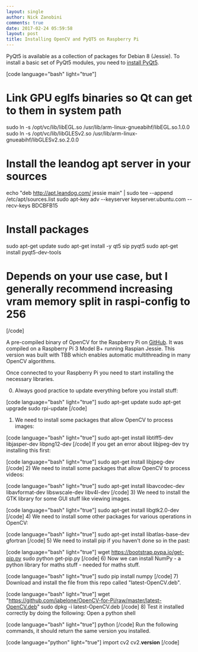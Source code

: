 ```yaml
---
layout: single
author: Nick Zanobini
comments: true
date: 2017-02-24 05:59:58
layout: post
title: Installing OpenCV and PyQT5 on Raspberry Pi
---
```


PyQt5 is available as a collection of packages for Debian 8 (Jessie). To install a basic set of PyQt5 modules, you need to [install PyQt5](https://gist.github.com/garyjohnson/f041d2274dccd6641c51).

[code language="bash" light="true"]
# Link GPU eglfs binaries so Qt can get to them in system path
sudo ln -s /opt/vc/lib/libEGL.so /usr/lib/arm-linux-gnueabihf/libEGL.so.1.0.0
sudo ln -s /opt/vc/lib/libGLESv2.so /usr/lib/arm-linux-gnueabihf/libGLESv2.so.2.0.0

# Install the leandog apt server in your sources
echo "deb http://apt.leandog.com/ jessie main" | sudo tee --append /etc/apt/sources.list
sudo apt-key adv --keyserver keyserver.ubuntu.com --recv-keys BDCBFB15

# Install packages
sudo apt-get update
sudo apt-get install -y qt5 sip pyqt5
sudo apt-get install pyqt5-dev-tools

# Depends on your use case, but I generally recommend increasing vram memory split in raspi-config to 256
[/code]

A pre-compiled binary of OpenCV for the Raspberry Pi on [GitHub](https://github.com/jabelone/OpenCV-for-Pi).
It was compiled on a Raspberry Pi 3 Model B+ running Raspian Jessie. This version was built with TBB which enables automatic multithreading in many OpenCV algorithms.

Once connected to your Raspberry Pi you need to start installing the necessary libraries.

0) Always good practice to update everything before you install stuff:

[code language="bash" light="true"]
sudo apt-get update
sudo apt-get upgrade
sudo rpi-update
[/code]
1) We need to install some packages that allow OpenCV to process images:

[code language="bash" light="true"]
sudo apt-get install libtiff5-dev libjasper-dev libpng12-dev
[/code]
If you get an error about libjpeg-dev try installing this first:

[code language="bash" light="true"]
sudo apt-get install libjpeg-dev
[/code]
2) We need to install some packages that allow OpenCV to process videos:

[code language="bash" light="true"]
sudo apt-get install libavcodec-dev libavformat-dev libswscale-dev libv4l-dev
[/code]
3) We need to install the GTK library for some GUI stuff like viewing images.

[code language="bash" light="true"]
sudo apt-get install libgtk2.0-dev
[/code]
4) We need to install some other packages for various operations in OpenCV:

[code language="bash" light="true"]
sudo apt-get install libatlas-base-dev gfortran
[/code]
5) We need to install pip if you haven't done so in the past:

[code language="bash" light="true"]
wget https://bootstrap.pypa.io/get-pip.py
sudo python get-pip.py
[/code]
6) Now we can install NumPy - a python library for maths stuff - needed for maths stuff.

[code language="bash" light="true"]
sudo pip install numpy
[/code]
7) Download and install the file from this repo called "latest-OpenCV.deb".

[code language="bash" light="true"]
wget "https://github.com/jabelone/OpenCV-for-Pi/raw/master/latest-OpenCV.deb"
sudo dpkg -i latest-OpenCV.deb
[/code]
8) Test it installed correctly by doing the following:
Open a python shell

[code language="bash" light="true"]
python
[/code]
Run the following commands, it should return the same version you installed.

[code language="python" light="true"]
import cv2
cv2.__version__
[/code]
